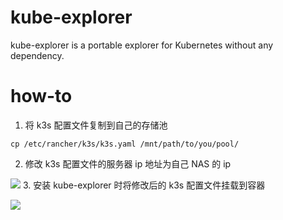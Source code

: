 # kube-explorer
kube-explorer is a portable explorer for Kubernetes without any dependency.

# how-to

1. 将 k3s 配置文件复制到自己的存储池
```
cp /etc/rancher/k3s/k3s.yaml /mnt/path/to/you/pool/

```
2. 修改 k3s 配置文件的服务器 ip 地址为自己 NAS 的 ip

![](https://ghproxy.com/https://raw.githubusercontent.com/qwerty00007/xchart/main/assets/kube-explorer-config.png)
3. 安装 kube-explorer 时将修改后的 k3s 配置文件挂载到容器 

![](https://ghproxy.com/https://raw.githubusercontent.com/qwerty00007/xchart/main/assets/kube-explorer-configfile.png)
